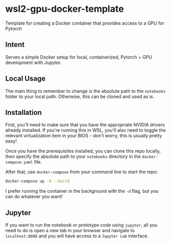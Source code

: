 # wsl2-gpu-docker-template
Template for creating a Docker container that provides access to a GPU for Pytorch

## Intent
Serves a simple Docker setup for local, containerized, Pytorch + GPU development with Jupyter.

## Local Usage
The main thing to remember to change is the absolute path to the `notebooks` folder to your local
path.
Otherwise, this can be cloned and used as is.

## Installation
First, you'll need to make sure that you have the appropriate NVIDIA drivers already installed.
If you're running this in WSL, you'll also need to toggle the relevant virtualization item in your BIOS - don't worry, this is usually pretty easy!

Once you have the prerequisites installed, you can clone this repo locally, then specify the absolute path to your `notebooks` directory in the `docker-compose.yaml` file.

After that, use `docker-compose` from your command line to start the repo:

```bash
docker-compose up -d --build
```

I prefer running the container in the background with the `-d` flag, but you can do whatever you want!

## Jupyter

If you want to run the notebook or prototype code using `jupyter`, all you need to do is open a new tab in your browser and navigate to `localhost:8888` and you will have access to a `Jupyter Lab` interface. 
